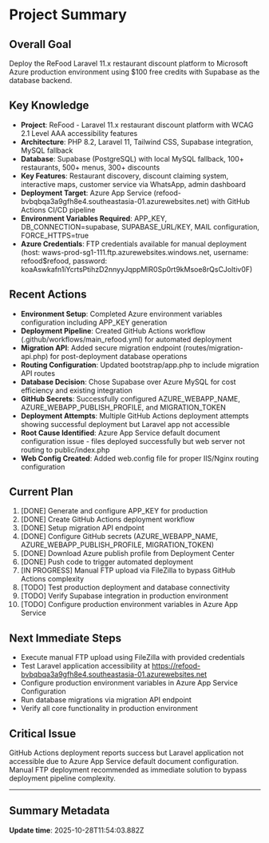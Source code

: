 
# Project Summary

## Overall Goal
Deploy the ReFood Laravel 11.x restaurant discount platform to Microsoft Azure production environment using $100 free credits with Supabase as the database backend.

## Key Knowledge
- **Project**: ReFood - Laravel 11.x restaurant discount platform with WCAG 2.1 Level AAA accessibility features
- **Architecture**: PHP 8.2, Laravel 11, Tailwind CSS, Supabase integration, MySQL fallback
- **Database**: Supabase (PostgreSQL) with local MySQL fallback, 100+ restaurants, 500+ menus, 300+ discounts
- **Key Features**: Restaurant discovery, discount claiming system, interactive maps, customer service via WhatsApp, admin dashboard
- **Deployment Target**: Azure App Service (refood-bvbqbqa3a9gfh8e4.southeastasia-01.azurewebsites.net) with GitHub Actions CI/CD pipeline
- **Environment Variables Required**: APP_KEY, DB_CONNECTION=supabase, SUPABASE_URL/KEY, MAIL configuration, FORCE_HTTPS=true
- **Azure Credentials**: FTP credentials available for manual deployment (host: waws-prod-sg1-111.ftp.azurewebsites.windows.net, username: refood\$refood, password: koaAswkafn1iYcrtsPtihzD2nnyyJqppMlR0Sp0rt9kMsoe8rQsCJoltiv0F)

## Recent Actions
- **Environment Setup**: Completed Azure environment variables configuration including APP_KEY generation
- **Deployment Pipeline**: Created GitHub Actions workflow (.github/workflows/main_refood.yml) for automated deployment
- **Migration API**: Added secure migration endpoint (routes/migration-api.php) for post-deployment database operations
- **Routing Configuration**: Updated bootstrap/app.php to include migration API routes
- **Database Decision**: Chose Supabase over Azure MySQL for cost efficiency and existing integration
- **GitHub Secrets**: Successfully configured AZURE_WEBAPP_NAME, AZURE_WEBAPP_PUBLISH_PROFILE, and MIGRATION_TOKEN
- **Deployment Attempts**: Multiple GitHub Actions deployment attempts showing successful deployment but Laravel app not accessible
- **Root Cause Identified**: Azure App Service default document configuration issue - files deployed successfully but web server not routing to public/index.php
- **Web Config Created**: Added web.config file for proper IIS/Nginx routing configuration

## Current Plan
1. [DONE] Generate and configure APP_KEY for production
2. [DONE] Create GitHub Actions deployment workflow
3. [DONE] Setup migration API endpoint
4. [DONE] Configure GitHub secrets (AZURE_WEBAPP_NAME, AZURE_WEBAPP_PUBLISH_PROFILE, MIGRATION_TOKEN)
5. [DONE] Download Azure publish profile from Deployment Center
6. [DONE] Push code to trigger automated deployment
7. [IN PROGRESS] Manual FTP upload via FileZilla to bypass GitHub Actions complexity
8. [TODO] Test production deployment and database connectivity
9. [TODO] Verify Supabase integration in production environment
10. [TODO] Configure production environment variables in Azure App Service

## Next Immediate Steps
- Execute manual FTP upload using FileZilla with provided credentials
- Test Laravel application accessibility at https://refood-bvbqbqa3a9gfh8e4.southeastasia-01.azurewebsites.net
- Configure production environment variables in Azure App Service Configuration
- Run database migrations via migration API endpoint
- Verify all core functionality in production environment

## Critical Issue
GitHub Actions deployment reports success but Laravel application not accessible due to Azure App Service default document configuration. Manual FTP deployment recommended as immediate solution to bypass deployment pipeline complexity.

---

## Summary Metadata
**Update time**: 2025-10-28T11:54:03.882Z 
